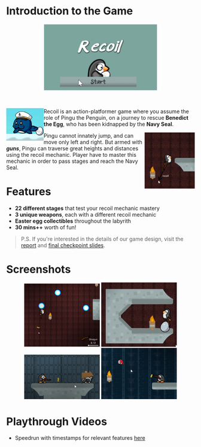 # Introduction to the Game

<div align="center">
    <img width="60%" src="screenshots/v1.0/main_menu.png" />
</div>

&nbsp;

<p align="left">
<img align="left" src="screenshots\v1.0\seal_with_benedict.png" width=100 />

Recoil is an action-platformer game where you assume the role of Pingu the Penguin, on a journey to rescue **Benedict the Egg**, who has been kidnapped by the **Navy Seal**.

</p>

<p align="left">
<img  height=150 align="right" src="screenshots/v1.0/Recoil_example.png" />

Pingu cannot innately jump, and can move only left and right.
But armed with **_guns_**, Pingu can traverse great heights and distances using the recoil mechanic. Player have to master this mechanic in order to pass stages and reach the Navy Seal.

</p>

# Features

- **22 different stages** that test your recoil mechanic mastery
- **3 unique weapons**, each with a different recoil mechanic
- **Easter egg collectibles** throughout the labyrith
- **30 mins++** worth of fun!

> P.S. If you're interested in the details of our game design, visit the [report](REPORT.docx) and [final checkpoint slides](https://docs.google.com/presentation/d/e/2PACX-1vQFQ5V24Kf21UT13KwYKII_u5fMjBHDwYlm7RuOL2R71W9lvnPlBW68L_oItyH55JE4pRXMBPcGga8a/pub?start=false&loop=false&delayms=3000).

# Screenshots

<div align="center" style="justify-content: center;">
<img style="max-width:40%" src="screenshots/v1.0/energy_cores.png" />
<img style="max-width:40%" src="screenshots/v1.0/Egg_Pickup.png" />
<img style="max-width:40%" src="screenshots/v1.0/enemy.png" />
<img style="max-width:40%" src="screenshots/v1.0/enemy2.png" />
</div>

# Playthrough Videos

- Speedrun with timestamps for relevant features [here](https://www.youtube.com/watch?v=2_mM3nSqtXs)
